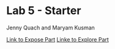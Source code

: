 # Lab 5 - Starter

Jenny Quach and Maryam Kusman

[Link to Expose Part](https://hoatuyet423.github.io/cse110-lab5/expose.html)
[Linke to Explore Part](https://hoatuyet423.github.io/cse110-lab5/explore.html)
